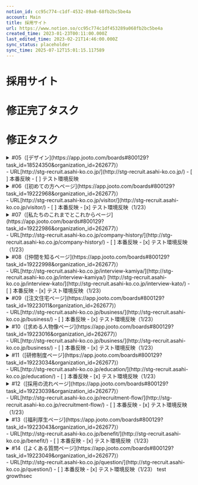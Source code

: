 ```yaml
---
notion_id: cc95c774-c1df-4532-89a0-68fb2bc5be4a
account: Main
title: 採用サイト
url: https://www.notion.so/cc95c774c1df453289a068fb2bc5be4a
created_time: 2023-01-23T00:11:00.000Z
last_edited_time: 2023-02-21T14:46:00.000Z
sync_status: placeholder
sync_time: 2025-07-12T15:01:15.117589
---
```

# 採用サイト

# 修正完了タスク
# 修正タスク
<details>
<summary>#05（[デザイン](https://app.jooto.com/boards#800129?task_id=18524350&organization_id=262677)）</summary>
</details>
  - URL[http://stg-recruit.asahi-ko.co.jp/](http://stg-recruit.asahi-ko.co.jp/)
  - [ ] 本番反映
  - [ ] テスト環境反映
<details>
<summary>#06（[初めての方へページ](https://app.jooto.com/boards#800129?task_id=19222968&organization_id=262677)）</summary>
</details>
  - URL[http://stg-recruit.asahi-ko.co.jp/visitor/](http://stg-recruit.asahi-ko.co.jp/visitor/)
  - [ ] 本番反映
  - [x] テスト環境反映（1/23）
<details>
<summary>#07（[私たちのこれまでとこれからページ](https://app.jooto.com/boards#800129?task_id=19222986&organization_id=262677)）</summary>
</details>
  - URL[http://stg-recruit.asahi-ko.co.jp/company-history/](http://stg-recruit.asahi-ko.co.jp/company-history/)
  - [ ] 本番反映
  - [x] テスト環境反映（1/23）
<details>
<summary>#08（[仲間を知るページ](https://app.jooto.com/boards#800129?task_id=19222998&organization_id=262677)）</summary>
</details>
  - URL[http://stg-recruit.asahi-ko.co.jp/interview-kamiya/](http://stg-recruit.asahi-ko.co.jp/interview-kamiya/)
[http://stg-recruit.asahi-ko.co.jp/interview-kato/](http://stg-recruit.asahi-ko.co.jp/interview-kato/)
  - [ ] 本番反映
  - [x] テスト環境反映（1/23）
<details>
<summary>#09（[注文住宅ページ](https://app.jooto.com/boards#800129?task_id=19223011&organization_id=262677)）</summary>
</details>
  - URL[http://stg-recruit.asahi-ko.co.jp/business/](http://stg-recruit.asahi-ko.co.jp/business/)
  - [ ] 本番反映
  - [x] テスト環境反映（1/23）
<details>
<summary>#10（[求める人物像ページ](https://app.jooto.com/boards#800129?task_id=19223016&organization_id=262677)）</summary>
</details>
  - URL[http://stg-recruit.asahi-ko.co.jp/business/](http://stg-recruit.asahi-ko.co.jp/business/)
  - [ ] 本番反映
  - [x] テスト環境反映（1/23）
<details>
<summary>#11（[研修制度ページ](https://app.jooto.com/boards#800129?task_id=19223034&organization_id=262677)）</summary>
</details>
  - URL[http://stg-recruit.asahi-ko.co.jp/education/](http://stg-recruit.asahi-ko.co.jp/education/)
  - [ ] 本番反映
  - [x] テスト環境反映（1/23）
<details>
<summary>#12（[採用の流れページ](https://app.jooto.com/boards#800129?task_id=19223039&organization_id=262677)）</summary>
</details>
  - URL[http://stg-recruit.asahi-ko.co.jp/recruitment-flow/](http://stg-recruit.asahi-ko.co.jp/recruitment-flow/)
  - [ ] 本番反映
  - [x] テスト環境反映（1/23）
<details>
<summary>#13（[福利厚生ページ](https://app.jooto.com/boards#800129?task_id=19223043&organization_id=262677)）</summary>
</details>
  - URL[http://stg-recruit.asahi-ko.co.jp/benefit/](http://stg-recruit.asahi-ko.co.jp/benefit/)
  - [ ] 本番反映
  - [x] テスト環境反映（1/23）
<details>
<summary>#14（[よくある質問ページ](https://app.jooto.com/boards#800129?task_id=19223049&organization_id=262677)）</summary>
</details>
  - URL[http://stg-recruit.asahi-ko.co.jp/question/](http://stg-recruit.asahi-ko.co.jp/question/)
  - [ ] 本番反映
  - [x] テスト環境反映（1/23）
test
growthsec